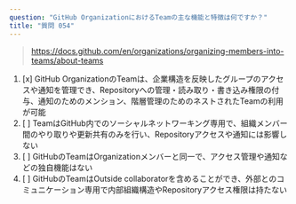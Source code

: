 ```yaml
---
question: "GitHub OrganizationにおけるTeamの主な機能と特徴は何ですか？"
title: "質問 054"
---
```


> https://docs.github.com/en/organizations/organizing-members-into-teams/about-teams
1. [x] GitHub OrganizationのTeamは、企業構造を反映したグループのアクセスや通知を管理でき、Repositoryへの管理・読み取り・書き込み権限の付与、通知のためのメンション、階層管理のためのネストされたTeamの利用が可能
1. [ ] TeamはGitHub内でのソーシャルネットワーキング専用で、組織メンバー間のやり取りや更新共有のみを行い、Repositoryアクセスや通知には影響しない
1. [ ] GitHubのTeamはOrganizationメンバーと同一で、アクセス管理や通知などの独自機能はない
1. [ ] GitHubのTeamはOutside collaboratorを含めることができ、外部とのコミュニケーション専用で内部組織構造やRepositoryアクセス権限は持たない